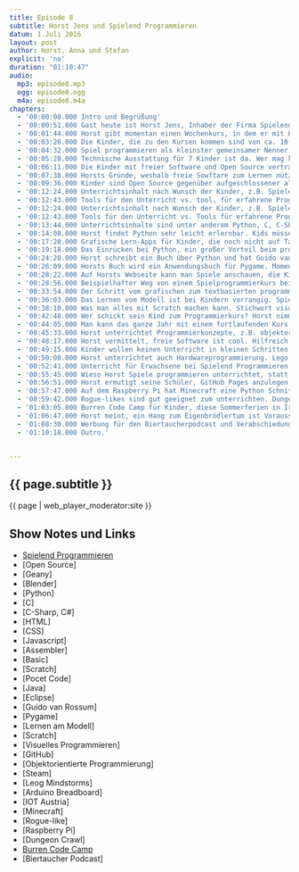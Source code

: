 ```yaml
---
title: Episode 8
subtitle: Horst Jens und Spielend Programmieren
datum: 1.Juli 2016
layout: post
author: Horst, Anna und Stefan
explicit: 'no'
duration: "01:10:47"
audio:
  mp3: episode8.mp3
  ogg: episode8.ogg
  m4a: episode8.m4a
chapters:
  - '00:00:00.000 Intro und Begrüßung'
  - '00:00:51.000 Gast heute ist Horst Jens, Inhaber der Firma Spielend Programmieren.'
  - '00:01:44.000 Horst gibt momentan einen Wochenkurs, in dem er mit PocketCode am Smartphone unterrichtet.'
  - '00:03:26.000 Die Kinder, die zu den Kursen kommen sind von ca. 10 bis 16 Jahre alt.'
  - '00:04:32.000 Spiel programmieren als kleinster gemeinsamer Nenner. Weiterer Unterricht nach Wunsch in Kleingruppen.'
  - '00:05:28.000 Technische Ausstattung für 7 Kinder ist da. Wer mag kann eigene Hardware mitbringen.'
  - '00:06:11.000 Die Kinder mit freier Software und Open Source vertraut zu machen, ist für Horst selbstverständlich.'
  - '00:07:38.000 Horsts Gründe, weshalb freie Sowftare zum Lernen nützlich ist.'
  - '00:09:36.000 Kinder sind Open Source gegenüber aufgeschlossener als Erwachsene. Hauptsache, ihre Spiele laufen.'
  - '00:12:24.000 Unterrichtsinhalt nach Wunsch der Kinder, z.B. Spiele programmieren oder Hompages erstellen.'
  - '00:12:43.000 Tools für den Unterricht vs. tool, für erfahrene Programmierer. Zb. Editoren Geany vs. Blender.'
  - '00:12:24.000 Unterrichtsinhalt nach Wunsch der Kinder, z.B. Spiele programmieren oder Hompages erstellen.'
  - '00:12:43.000 Tools für den Unterricht vs. Tools für erfahrene Programmierer. Zb. Editoren Geany vs. Blender.'
  - '00:13:44.000 Unterrichtsinhalte sind unter anderem Python, C, C-Sharp, Ruby, HTML, CSS, Javascript, Scratch.'
  - '00:14:08.000 Horst findet Python sehr leicht erlernbar. Kids müssen sich nicht mehr mit Assembler und Basic abquälen.'
  - '00:17:20.000 Grafische Lern-Apps für Kinder, die noch nicht auf Tastatur tippen können. Scratch oder Pocket Code.'
  - '00:19:18.000 Das Einrücken bei Python, ein großer Vorteil beim programmieren lernen. Exkurs, Java und Eclipse.'
  - '00:24:20.000 Horst schreibt ein Buch über Python und hat Guido van Rossum schon persönlich getroffen.'
  - '00:26:09.000 Horsts Buch wird ein Anwendungsbuch für Pygame. Momentan ist es ein GitHub-Projekt.'
  - '00:28:22.000 Auf Horsts Webseite kann man Spiele anschauen, die Kinder bei ihm gemacht haben.'
  - '00:28:56.000 Beispielhafter Weg von einem Spielprogrammierkurs bei Horst bis zum Profi-Spieleentwickler.'
  - '00:33:54.000 Der Schritt vom grafischen zum textbasierten programmieren fällt Kindern leicht.'
  - '00:36:03.000 Das Lernen vom Modell ist bei Kindern vorrangig. Spielen als die Motivation, programmieren zu lernen.'
  - '00:38:10.000 Was man alles mit Scratch machen kann. Stichwort visuelles Programmieren.'
  - '00:42:48.000 Wer schickt sein Kind zum Programmierkurs? Horst nimmt nur Kinder, die freiwillig zum Kurs kommen.'
  - '00:44:05.000 Man kann das ganze Jahr mit einem fortlaufenden Kurs bei Horst anfangen. Zusätzlich gibt es Ferienkurse.'
  - '00:45:33.000 Horst unterrichtet Programmierkonzepte, z.B. objektorientierte Programmierung.'
  - '00:48:17.000 Horst vermittelt, freie Software ist cool. Hilfreich dabei ist, dass es neuerdings Steam für Linux gibt.'
  - '00:49:15.000 Kinder wollen keinen Unterricht in kleinen Schritten. Die Kinder da abholen, wo sie sind.'
  - '00:50:08.000 Horst unterrichtet auch Hardwareprogrammierung. Lego Mindstorms, Arduino Breadboard, IOT Austria.'
  - '00:52:41.000 Unterricht für Erwachsene bei Spielend Programmieren. Kurse für Arbeitslose, z.B. Python für Chemiker.'
  - '00:55:45.000 Wieso Horst Spiele programmieren unterrichtet, statt selbst Spiele zu programmieren.'
  - '00:56:51.000 Horst ermutigt seine Schüler, GitHub Pages anzulegen, für Bewerbungen.'
  - '00:57:47.000 Auf dem Raspberry Pi hat Minecraft eine Python Schnittstelle.'
  - '00:59:42.000 Rogue-likes sind gut geeignet zum unterrichten. Dungeon Crawl als Vorlage.'
  - '01:03:05.000 Burren Code Camp für Kinder, diese Sommerferien in Irland.'
  - '01:06:47.000 Horst meint, ein Hang zum Eigenbrödlertum ist Voraussetzung um Spaß an Computern zu haben.'
  - '01:08:30.000 Werbung für den Biertaucherpodcast und Verabschiedung mitsamt Beispiel für Rekursion.'
  - '01:10:18.000 Outro.'


---
```


## {{ page.subtitle }}

{{ page | web_player_moderator:site }}

## Show Notes und Links

* [Spielend Programmieren](http://spielend-programmieren.at/de:start)
* [Open Source]
* [Geany]
* [Blender]
* [Python]
* [C]
* [C-Sharp, C#]
* [HTML]
* [CSS]
* [Javascript]
* [Assembler]
* [Basic]
* [Scratch]
* [Pocet Code]
* [Java]
* [Eclipse]
* [Guido van Rossum]
* [Pygame]
* [Lernen am Modell]
* [Scratch]
* [Visuelles Programmieren]
* [GitHub]
* [Objektorientierte Programmierung]
* [Steam]
* [Leog Mindstorms]
* [Arduino Breadboard]
* [IOT Austria]
* [Minecraft]
* [Rogue-like]
* [Raspberry Pi]
* [Dungeon Crawl]
* [Burren Code Camp](http://creativecomputerlab.com/burren.html)
* [Biertaucher Podcast]
